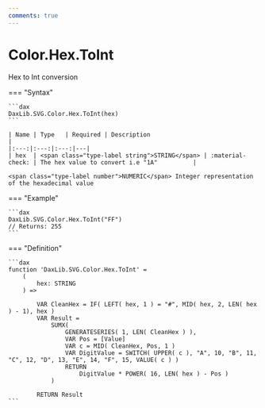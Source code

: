 ```yaml
---
comments: true
---
```


# Color.Hex.ToInt

Hex to Int conversion

=== "Syntax"

    ```dax
    DaxLib.SVG.Color.Hex.ToInt(hex)
    ```

    | Name | Type   | Required | Description                                  |
    |:---:|:---:|:---:|---|
    | hex  | <span class="type-label string">STRING</span> | :material-check: | The hex value to convert i.e "1A"          |

    <span class="type-label number">NUMERIC</span> Integer representation of the hexadecimal value

=== "Example"

    ```dax
    DaxLib.SVG.Color.Hex.ToInt("FF")
    // Returns: 255
    ```

=== "Definition"

    ```dax
    function 'DaxLib.SVG.Color.Hex.ToInt' =
        (
            hex: STRING
        ) =>
        
            VAR CleanHex = IF( LEFT( hex, 1 ) = "#", MID( hex, 2, LEN( hex ) - 1), hex )
            VAR Result =
                SUMX(
                    GENERATESERIES( 1, LEN( CleanHex ) ),
                    VAR Pos = [Value]
                    VAR c = MID( CleanHex, Pos, 1 )
                    VAR DigitValue = SWITCH( UPPER( c ), "A", 10, "B", 11, "C", 12, "D", 13, "E", 14, "F", 15, VALUE( c ) )
                    RETURN
                        DigitValue * POWER( 16, LEN( hex ) - Pos )
                )
        
            RETURN Result
    ```